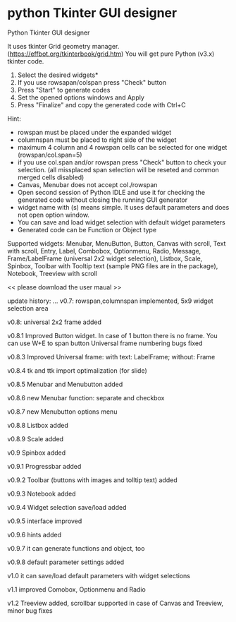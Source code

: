 # python Tkinter GUI designer
Python Tkinter GUI designer

It uses tkinter Grid geometry manager. (https://effbot.org/tkinterbook/grid.htm)
You will get pure Python (v3.x) tkinter code.

1. Select the desired widgets*
2. If you use rowsapan/colspan press "Check" button
3. Press "Start" to generate codes
4. Set the opened options windows and Apply
5. Press "Finalize" and copy the generated code with Ctrl+C

Hint:
- rowspan must be placed under the expanded widget
- columnspan must be placed to right side of the widget
- maximum 4 column and 4 rowspan cells can be selected for one widget 
  (rowspan/col.span=5)
- if you use col.span and/or rowspan press "Check" button to check your selection.
  (all missplaced span selection will be reseted and common merged cells disabled)
- Canvas, Menubar does not accept col./rowspan
- Open second session of Python IDLE and use it for checking the generated code
  without closing the running GUI generator
- widget name with (s) means simple. It uses default parameters and does not open
  option window.
- You can save and load widget selection with default widget parameters
- Generated code can be Function or Object type

Supported widgets: 
Menubar, MenuButton, Button, Canvas with scroll, Text with scroll, Entry, Label, Combobox, Optionmenu,
Radio, Message, Frame/LabelFrame (universal 2x2 widget selection), Listbox, Scale, Spinbox,
Toolbar with Tooltip text (sample PNG files are in the package), Notebook, Treeview with scroll

<< please download the user maual >>

update history:
 ...
 v0.7:  rowspan,columnspan implemented, 5x9 widget selection area
 
 v0.8:  universal 2x2 frame added
 
 v0.8.1 Improved Button widget. In case of 1 button there is no frame. You can use W+E to span button
        Universal frame numbering bugs fixed
        
v0.8.3  Improved Universal frame: with text: LabelFrame; without: Frame

v0.8.4  tk and ttk import optimalization (for slide)

v0.8.5  Menubar and Menubutton added

v0.8.6  new Menubar function: separate and checkbox

v0.8.7  new Menubutton options menu

v0.8.8  Listbox added

v0.8.9  Scale added

v0.9    Spinbox added

v0.9.1  Progressbar added

v0.9.2  Toolbar (buttons with images and tolltip text) added

v0.9.3  Notebook added

v0.9.4  Widget selection save/load added

v0.9.5  interface improved

v0.9.6  hints added

v0.9.7  it can generate functions and object, too

v0.9.8  default parameter settings added

v1.0    it can save/load default parameters with widget selections

v1.1    improved Comobox, Optionmenu and Radio

v1.2    Treeview added, scrollbar supported in case of Canvas and Treeview, minor bug fixes

